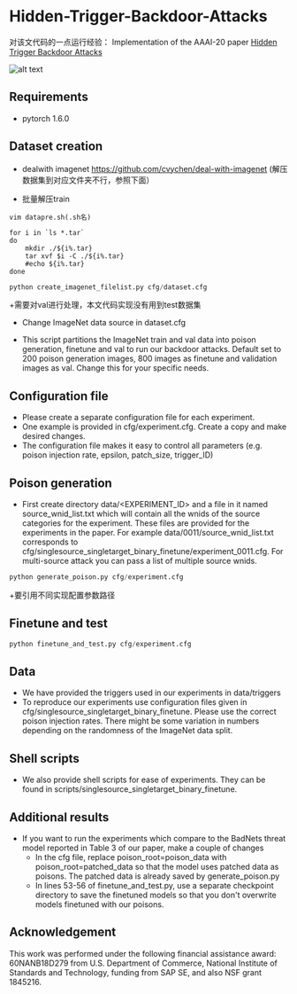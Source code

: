 # Hidden-Trigger-Backdoor-Attacks
对该文代码的一点运行经验： 
Implementation of the AAAI-20 paper [Hidden Trigger Backdoor Attacks][paper]

![alt text][teaser]

## Requirements
+ pytorch 1.6.0

## Dataset creation
+ dealwith imagenet
https://github.com/cvychen/deal-with-imagenet
(解压数据集到对应文件夹不行，参照下面）

+ 批量解压train
```
vim datapre.sh(.sh名)
```
```
for i in `ls *.tar`
do
    mkdir ./${i%.tar}
    tar xvf $i -C ./${i%.tar}
    #echo ${i%.tar}
done
```
```python
python create_imagenet_filelist.py cfg/dataset.cfg
```

+需要对val进行处理，本文代码实现没有用到test数据集

+ Change ImageNet data source in dataset.cfg

+ This script partitions the ImageNet train and val data into poison generation, finetune and val to run our backdoor attacks.
Default set to 200 poison generation images, 800 images as finetune and validation images as val.
Change this for your specific needs.

## Configuration file

+ Please create a separate configuration file for each experiment.
+ One example is provided in cfg/experiment.cfg. Create a copy and make desired changes.
+ The configuration file makes it easy to control all parameters (e.g. poison injection rate, epsilon, patch_size, trigger_ID)

## Poison generation
+ First create directory data/<EXPERIMENT_ID> and a file in it named source_wnid_list.txt which will contain all the wnids of the source categories for the experiment. These files are provided for the experiments in the paper. For example data/0011/source_wnid_list.txt corresponds to cfg/singlesource_singletarget_binary_finetune/experiment_0011.cfg. For multi-source attack you can pass a list of multiple source wnids.
```python
python generate_poison.py cfg/experiment.cfg
```
+要引用不同实现配置参数路径

## Finetune and test
```python
python finetune_and_test.py cfg/experiment.cfg
```

## Data

+ We have provided the triggers used in our experiments in data/triggers
+ To reproduce our experiments use configuration files given in cfg/singlesource_singletarget_binary_finetune. Please use the correct poison injection rates. There might be some variation in numbers depending on the randomness of the ImageNet data split.

## Shell scripts
+ We also provide shell scripts for ease of experiments. They can be found in scripts/singlesource_singletarget_binary_finetune.

## Additional results
+ If you want to run the experiments which compare to the BadNets threat model reported in Table 3 of our paper, make a couple of changes
    + In the cfg file, replace poison_root=poison_data with poison_root=patched_data so that the model uses patched data as poisons. The patched data is already saved by generate_poison.py
    + In lines 53-56 of finetune_and_test.py, use a separate checkpoint directory to save the finetuned models so that you don't overwrite models finetuned with our poisons.
    

## Acknowledgement
This work was performed under the following financial assistance award: 60NANB18D279 from U.S. Department of Commerce, National Institute of Standards and Technology, funding from SAP SE, and also NSF grant 1845216.

[paper]: https://arxiv.org/abs/1910.00033
[teaser]: https://github.com/UMBCvision/Hidden-Trigger-Backdoor-Attacks/blob/master/Teaser_Updated.png
